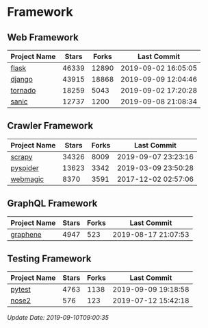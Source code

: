 # Framework

## Web Framework

| Project Name | Stars | Forks | Last Commit |
| ------------ | ----- | ----- | ----------- |
| [flask](https://github.com/pallets/flask) | 46339 | 12890 | 2019-09-02 16:05:05 |
| [django](https://github.com/django/django) | 43915 | 18868 | 2019-09-09 12:04:46 |
| [tornado](https://github.com/tornadoweb/tornado) | 18259 | 5043 | 2019-09-02 17:20:28 |
| [sanic](https://github.com/huge-success/sanic) | 12737 | 1200 | 2019-09-08 21:08:34 |

## Crawler Framework

| Project Name | Stars | Forks | Last Commit |
| ------------ | ----- | ----- | ----------- |
| [scrapy](https://github.com/scrapy/scrapy) | 34326 | 8009 | 2019-09-07 23:23:16 |
| [pyspider](https://github.com/binux/pyspider) | 13623 | 3342 | 2019-03-09 23:50:28 |
| [webmagic](https://github.com/code4craft/webmagic) | 8370 | 3591 | 2017-12-02 02:57:06 |

## GraphQL Framework

| Project Name | Stars | Forks | Last Commit |
| ------------ | ----- | ----- | ----------- |
| [graphene](https://github.com/graphql-python/graphene) | 4947 | 523 | 2019-08-17 21:07:53 |

## Testing Framework

| Project Name | Stars | Forks | Last Commit |
| ------------ | ----- | ----- | ----------- |
| [pytest](https://github.com/pytest-dev/pytest) | 4763 | 1138 | 2019-09-09 19:18:58 |
| [nose2](https://github.com/nose-devs/nose2) | 576 | 123 | 2019-07-12 15:42:18 |

*Update Date: 2019-09-10T09:00:35*